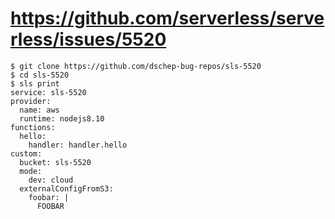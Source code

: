 # https://github.com/serverless/serverless/issues/5520
```
$ git clone https://github.com/dschep-bug-repos/sls-5520
$ cd sls-5520
$ sls print
service: sls-5520
provider:
  name: aws
  runtime: nodejs8.10
functions:
  hello:
    handler: handler.hello
custom:
  bucket: sls-5520
  mode:
    dev: cloud
  externalConfigFromS3:
    foobar: |
      FOOBAR
```

